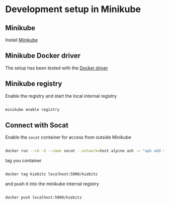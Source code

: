 # Development setup in Minikube

##  Minikube
Install [Minikube](https://kubernetes.io/de/docs/setup/minikube/)

## Minikube Docker driver

The setup has been tested with the [Docker driver](https://minikube.sigs.k8s.io/docs/drivers/docker/)

## Minikube registry
Enable the registry and start the local internal registry

```bash

minikube enable registry

```

## Connect with Socat

Enable the `socat` container for access from outside Minikube

```bash

docker run --rm -d --name socat --network=host alpine ash -c "apk add socat && socat TCP-LISTEN:5000,reuseaddr,fork TCP:$(minikube ip):5000"

```

tag you container 

```bash

docker tag kiebitz localhost:5000/kiebitz
``` 

and push it into the minikube internal registry 

```bash

docker push localhost:5000/kiebitz

```
